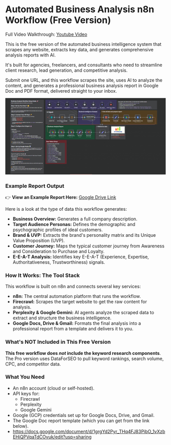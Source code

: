 # Automated Business Analysis n8n Workflow (Free Version)

Full Video Walkthrough: [Youtube Video](https://www.youtube.com/watch?v=jbSetpWXsx4&)

This is the free version of the automated business intelligence system that scrapes any website, extracts key data, and generates comprehensive analysis reports with AI.

It's built for agencies, freelancers, and consultants who need to streamline client research, lead generation, and competitive analysis.

Submit one URL, and this workflow scrapes the site, uses AI to analyze the content, and generates a professional business analysis report in Google Doc and PDF format, delivered straight to your inbox.

![Business Analysis Workflow](Business%20Analysis%20Workflow%20Image.png)

### Example Report Output

👉 **View an Example Report Here:** [Google Drive Link](https://drive.google.com/file/d/15-iuzKnn9PE0leAb3P_ehWr49avHDQ6Y/)

Here is a look at the type of data this workflow generates:

* **Business Overview:** Generates a full company description.
* **Target Audience Personas:** Defines the demographic and psychographic profiles of ideal customers.
* **Brand & UVP:** Extracts the brand's personality matrix and its Unique Value Proposition (UVP).
* **Customer Journey:** Maps the typical customer journey from Awareness and Consideration to Purchase and Loyalty.
* **E-E-A-T Analysis:** Identifies key E-E-A-T (Experience, Expertise, Authoritativeness, Trustworthiness) signals.

### How It Works: The Tool Stack

This workflow is built on n8n and connects several key services:

* **n8n:** The central automation platform that runs the workflow.
* **Firecrawl:** Scrapes the target website to get the raw content for analysis.
* **Perplexity & Google Gemini:** AI agents analyze the scraped data to extract and structure the business intelligence.
* **Google Docs, Drive & Gmail:** Formats the final analysis into a professional report from a template and delivers it to you.

### What's NOT Included in This Free Version

**This free workflow does *not* include the keyword research components**. The Pro version uses DataForSEO to pull keyword rankings, search volume, CPC, and competitor data.

### What You Need

* An n8n account (cloud or self-hosted).
* API keys for:
    * Firecrawl
    * Perplexity
    * Google Gemini
* Google (GCP) credentials set up for Google Docs, Drive, and Gmail.
* The Google Doc report template (which you can get from the link below).
* https://docs.google.com/document/d/1grgYd2Pyr_THq4FJ83PibO_1vXzbEHiQPVqaTdCOvuk/edit?usp=sharing
